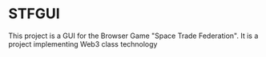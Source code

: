 # STFGUI

This project is a GUI for the Browser Game "Space Trade Federation". It is a project implementing Web3 class technology
